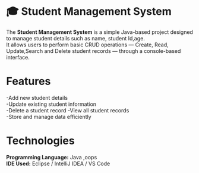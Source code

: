 # 🎓 Student Management System

The **Student Management System** is a simple Java-based project designed to manage student details such as name, student Id,age.  
It allows users to perform basic CRUD operations — Create, Read, Update,Search and Delete student records — through a console-based interface.
# Features
 -Add new student details  
 -Update existing student information  
 -Delete a student record 
 -View all student records  
 -Store and manage data efficiently  
 # Technologies
**Programming Language:** Java ,oops  
**IDE Used:** Eclipse / IntelliJ IDEA / VS Code  
